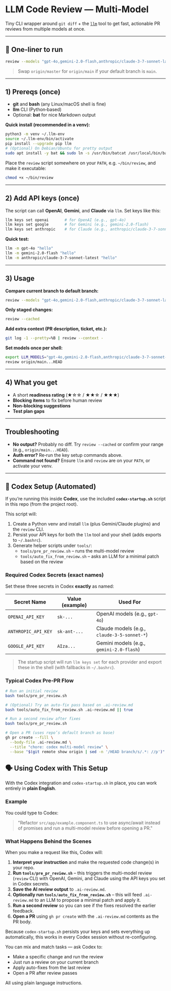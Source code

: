 # LLM Code Review — Multi‑Model

Tiny CLI wrapper around `git diff` + the [`llm`](https://llm.datasette.io) tool to get fast, actionable PR reviews from multiple models at once.

---

## 🚀 One‑liner to run

```bash
review --models "gpt-4o,gemini-2.0-flash,anthropic/claude-3-7-sonnet-latest" origin/master...HEAD
```

> Swap `origin/master` for `origin/main` if your default branch is `main`.

---

## 1) Prereqs (once)

* **git** and **bash** (any Linux/macOS shell is fine)
* **llm** CLI (Python‑based)
* Optional: **bat** for nice Markdown output

**Quick install (recommended in a venv):**

```bash
python3 -m venv ~/.llm-env
source ~/.llm-env/bin/activate
pip install --upgrade pip llm
# (Optional) On Debian/Ubuntu for pretty output
sudo apt install -y bat && sudo ln -s /usr/bin/batcat /usr/local/bin/bat || true
```

Place the `review` script somewhere on your `PATH`, e.g. `~/bin/review`, and make it executable:

```bash
chmod +x ~/bin/review
```

---

## 2) Add API keys (once)

The script can call **OpenAI**, **Gemini**, and **Claude** via `llm`. Set keys like this:

```bash
llm keys set openai       # for OpenAI (e.g., gpt-4o)
llm keys set google       # for Gemini (e.g., gemini-2.0-flash)
llm keys set anthropic    # for Claude (e.g., anthropic/claude-3-7-sonnet-latest)
```

**Quick test:**

```bash
llm -m gpt-4o "hello"
llm -m gemini-2.0-flash "hello"
llm -m anthropic/claude-3-7-sonnet-latest "hello"
```

---

## 3) Usage

**Compare current branch to default branch:**

```bash
review --models "gpt-4o,gemini-2.0-flash,anthropic/claude-3-7-sonnet-latest" origin/main...HEAD
```

**Only staged changes:**

```bash
review --cached
```

**Add extra context (PR description, ticket, etc.):**

```bash
git log -1 --pretty=%B | review --context -
```

**Set models once per shell:**

```bash
export LLM_MODELS="gpt-4o,gemini-2.0-flash,anthropic/claude-3-7-sonnet-latest"
review origin/main...HEAD
```

---

## 4) What you get

* A short **readiness rating** (★☆☆ / ★★☆ / ★★★)
* **Blocking items** to fix before human review
* **Non‑blocking suggestions**
* **Test plan gaps**

---

## Troubleshooting

* **No output?** Probably no diff. Try `review --cached` or confirm your range (e.g., `origin/main...HEAD`).
* **Auth error?** Re‑run the key setup commands above.
* **Command not found?** Ensure `llm` and `review` are on your `PATH`, or activate your venv.

---

## 🔧 Codex Setup (Automated)

If you’re running this inside **Codex**, use the included **`codex-startup.sh`** script in this repo (from the project root).

This script will:
1. Create a Python venv and install `llm` (plus Gemini/Claude plugins) and the `review` CLI.
2. Persist your API keys for both the `llm` tool and your shell (adds exports to `~/.bashrc`).
3. Generate helper scripts under `tools/`:
   - `tools/pre_pr_review.sh` – runs the multi-model review
   - `tools/auto_fix_from_review.sh` – asks an LLM for a minimal patch based on the review

### Required Codex Secrets (exact names)

Set these three secrets in Codex **exactly** as named:

| Secret Name         | Value (example)           | Used For                                   |
|---------------------|---------------------------|--------------------------------------------|
| `OPENAI_API_KEY`    | `sk-...`                  | OpenAI models (e.g., `gpt-4o`)             |
| `ANTHROPIC_API_KEY` | `sk-ant-...`              | Claude models (e.g., `claude-3-5-sonnet-*`)|
| `GOOGLE_API_KEY`    | `AIza...`                 | Gemini models (e.g., `gemini-2.0-flash`)   |

> The startup script will run `llm keys set` for each provider and export these in the shell (with fallbacks in `~/.bashrc`).

### Typical Codex Pre-PR Flow

```bash
# Run an initial review
bash tools/pre_pr_review.sh

# (Optional) Try an auto-fix pass based on .ai-review.md
bash tools/auto_fix_from_review.sh .ai-review.md || true

# Run a second review after fixes
bash tools/pre_pr_review.sh

# Open a PR (uses repo’s default branch as base)
gh pr create --fill \
  --body-file .ai-review.md \
  --title "chore: codex multi-model review" \
  --base "$(git remote show origin | sed -n '/HEAD branch/s/.*: //p')"
```

## 🗣 Using Codex with This Setup

With the Codex integration and `codex-startup.sh` in place, you can work entirely in **plain English**.

### Example
You could type to Codex:
> "Refactor `src/app/example.component.ts` to use async/await instead of promises and run a multi-model review before opening a PR."

### What Happens Behind the Scenes
When you make a request like this, Codex will:
1. **Interpret your instruction** and make the requested code change(s) in your repo.
2. **Run `tools/pre_pr_review.sh`** – this triggers the multi-model review (`review` CLI) with OpenAI, Gemini, and Claude using the API keys you set in Codex secrets.
3. **Save the AI review output** to `.ai-review.md`.
4. **Optionally run `tools/auto_fix_from_review.sh`** – this will feed `.ai-review.md` to an LLM to propose a minimal patch and apply it.
5. **Run a second review** so you can see if the fixes resolved the earlier feedback.
6. **Open a PR** using `gh pr create` with the `.ai-review.md` contents as the PR body.

Because `codex-startup.sh` persists your keys and sets everything up automatically, this works in every Codex session without re-configuring.

You can mix and match tasks — ask Codex to:
- Make a specific change and run the review
- Just run a review on your current branch
- Apply auto-fixes from the last review
- Open a PR after review passes

All using plain language instructions.
